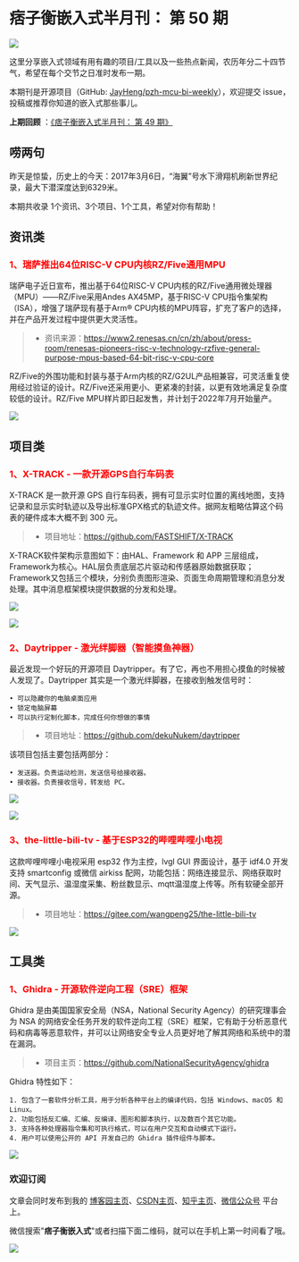 # 痞子衡嵌入式半月刊： 第 50 期

![](http://henjay724.com/image/cnblogs/pzh_mcu_bi_weekly.PNG)

这里分享嵌入式领域有用有趣的项目/工具以及一些热点新闻，农历年分二十四节气，希望在每个交节之日准时发布一期。

本期刊是开源项目（GitHub: [JayHeng/pzh-mcu-bi-weekly](https://github.com/JayHeng/pzh-mcu-bi-weekly)），欢迎提交 issue，投稿或推荐你知道的嵌入式那些事儿。

**上期回顾** ：[《痞子衡嵌入式半月刊： 第 49 期》](https://www.cnblogs.com/henjay724/p/15889994.html)

## 唠两句

昨天是惊蛰，历史上的今天：2017年3月6日，“海翼”号水下滑翔机刷新世界纪录，最大下潜深度达到6329米。

本期共收录 1个资讯、3个项目、1个工具，希望对你有帮助！

## 资讯类

### <font color="red">1、瑞萨推出64位RISC-V CPU内核RZ/Five通用MPU</font>

瑞萨电子近日宣布，推出基于64位RISC-V CPU内核的RZ/Five通用微处理器（MPU）——RZ/Five采用Andes AX45MP，基于RISC-V CPU指令集架构（ISA），增强了瑞萨现有基于Arm® CPU内核的MPU阵容，扩充了客户的选择，并在产品开发过程中提供更大灵活性。

> * 资讯来源：https://www2.renesas.cn/cn/zh/about/press-room/renesas-pioneers-risc-v-technology-rzfive-general-purpose-mpus-based-64-bit-risc-v-cpu-core

RZ/Five的外围功能和封装与基于Arm内核的RZ/G2UL产品相兼容，可灵活重复使用经过验证的设计。RZ/Five还采用更小、更紧凑的封装，以更有效地满足复杂度较低的设计。RZ/Five MPU样片即日起发售，并计划于2022年7月开始量产。

![](http://henjay724.com/image/biweekly20220306/renesas-RZ-Five.PNG)

## 项目类

### <font color="red">1、X-TRACK - 一款开源GPS自行车码表</font>

X-TRACK 是一款开源 GPS 自行车码表，拥有可显示实时位置的离线地图，支持记录和显示实时轨迹以及导出标准GPX格式的轨迹文件。据网友粗略估算这个码表的硬件成本大概不到 300 元。

> * 项目地址：https://github.com/FASTSHIFT/X-TRACK

X-TRACK软件架构示意图如下：由HAL、Framework 和 APP 三层组成，Framework为核心。HAL层负责底层芯片驱动和传感器原始数据获取；Framework又包括三个模块，分别负责图形渲染、页面生命周期管理和消息分发处理。其中消息框架模块提供数据的分发和处理。

![](http://henjay724.com/image/biweekly20220306/X-TRACK-arch.PNG)

![](http://henjay724.com/image/biweekly20220306/X-TRACK.gif)

### <font color="red">2、Daytripper - 激光绊脚器（智能摸鱼神器）</font>

最近发现一个好玩的开源项目 Daytripper。有了它，再也不用担心摸鱼的时候被人发现了。Daytripper 其实是一个激光绊脚器，在接收到触发信号时：

```text
• 可以隐藏你的电脑桌面应用
• 锁定电脑屏幕
• 可以执行定制化脚本，完成任何你想做的事情
```

> * 项目地址：https://github.com/dekuNukem/daytripper

该项目包括主要包括两部分：

```text
• 发送器。负责运动检测，发送信号给接收器。
• 接收器。负责接收信号，转发给 PC。
```

![](http://henjay724.com/image/biweekly20220306/Daytripper.jpg)

![](http://henjay724.com/image/biweekly20220306/Daytripper.gif)

### <font color="red">3、the-little-bili-tv - 基于ESP32的哔哩哔哩小电视</font>

这款哔哩哔哩小电视采用 esp32 作为主控，lvgl GUI 界面设计，基于 idf4.0 开发 支持 smartconfig 或微信 airkiss 配网，功能包括：网络连接显示、网络获取时间、天气显示、温湿度采集、粉丝数显示、mqtt温湿度上传等。所有软硬全部开源。  

> * 项目地址：https://gitee.com/wangpeng25/the-little-bili-tv

![](http://henjay724.com/image/biweekly20220306/the-little-bili-tv.jpg)

## 工具类

### <font color="red">1、Ghidra - 开源软件逆向工程（SRE）框架</font>

Ghidra 是由美国国家安全局（NSA，National Security Agency）的研究理事会为 NSA 的网络安全任务开发的软件逆向工程（SRE）框架，它有助于分析恶意代码和病毒等恶意软件，并可以让网络安全专业人员更好地了解其网络和系统中的潜在漏洞。

> * 项目主页：https://github.com/NationalSecurityAgency/ghidra

Ghidra 特性如下：

```text
1. 包含了一套软件分析工具，用于分析各种平台上的编译代码，包括 Windows、macOS 和 Linux。
2. 功能包括反汇编、汇编、反编译、图形和脚本执行，以及数百个其它功能。
3. 支持各种处理器指令集和可执行格式，可以在用户交互和自动模式下运行。
4. 用户可以使用公开的 API 开发自己的 Ghidra 插件组件与脚本。
```

![](http://henjay724.com/image/biweekly20220306/Ghidra.PNG)

### 欢迎订阅

文章会同时发布到我的 [博客园主页](https://www.cnblogs.com/henjay724/)、[CSDN主页](https://blog.csdn.net/henjay724)、[知乎主页](https://www.zhihu.com/people/henjay724)、[微信公众号](http://weixin.sogou.com/weixin?type=1&query=痞子衡嵌入式) 平台上。

微信搜索"__痞子衡嵌入式__"或者扫描下面二维码，就可以在手机上第一时间看了哦。

![](http://henjay724.com/image/github/pzhMcu_qrcode_258x258.jpg)

